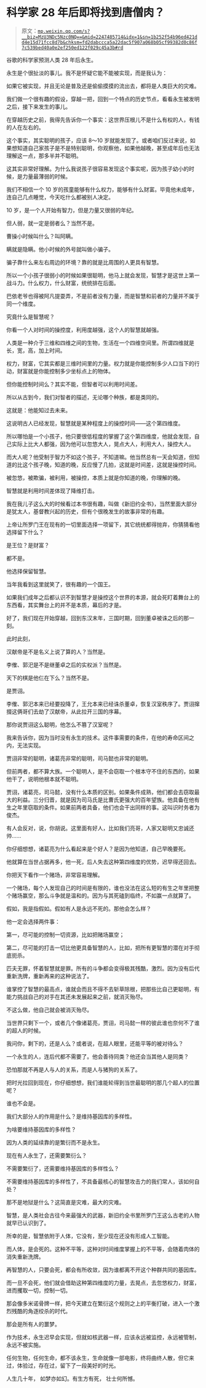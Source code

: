 # 科学家 28 年后即将找到唐僧肉？

> 原文：[`mp.weixin.qq.com/s?__biz=MzU3NDc5Nzc0NQ==&mid=2247485714&idx=1&sn=1b252f54b96ed421dd4e15d71fcc8d7b&chksm=fd2dabccca5a22dac5f907a068b05cf99382d0c86f7c539bed40a0e2ef250ed122f029c45a3b#rd`](http://mp.weixin.qq.com/s?__biz=MzU3NDc5Nzc0NQ==&mid=2247485714&idx=1&sn=1b252f54b96ed421dd4e15d71fcc8d7b&chksm=fd2dabccca5a22dac5f907a068b05cf99382d0c86f7c539bed40a0e2ef250ed122f029c45a3b#rd)

谷歌的科学家预测人类 28 年后永生。

永生是个很扯淡的事儿。我不是怀疑它能不能被实现，而是我认为：

如果它被实现，并且无论是普及还是偷偷摸摸的流出去，都将是人类巨大的灾难。

我们做一个很有趣的假设，穿越一把，回到一个特点的历史节点，看看永生被发明之后，接下来发生的事儿。

在穿越历史之前，我得先告诉你一个事实：这世界压根儿不是什么有权的人，有钱的人在左右的。

这个事实，其实聪明的孩子，应该 8～10 岁就能发现了。或者咱们反过来说，如果想知道自己家孩子是不是特别聪明，你观察他，如果他越晚，甚至成年后也无法理解这一点，那多半并不聪明。

这其实非常好理解。为什么我说孩子很容易发现这个事实呢，因为孩子幼小的时候，是力量最薄弱的时候。

我们不相信一个 10 岁的孩童能够有什么权力，能够有什么财富。毕竟他未成年，连自己几点睡觉，今天吃什么都被别人决定。

10 岁，是一个人开始有智力，但是力量又很弱的年纪。

但人弱，就一定是弱者么？当然不是。

曹操小时候叫什么？叫阿瞒。

瞒就是隐瞒。他小时候的外号就叫做小骗子。

骗子靠什么来左右周边的环境？靠的就是比周围的人更具有智慧。

所以一个小孩子很弱小的时候如果很聪明，他马上就会发现，智慧才是这世上第一战斗力。什么权力，什么财富，统统排在后面。

巴依老爷也得被阿凡提耍弄，不是前者没有力量，而是智慧和前者的力量并不属于同一个维度。

究竟什么是智慧呢？

你看一个人对时间的操控度，利用度越强，这个人的智慧就越强。

人类是一种介于三维和四维之间的生物，生活在一个四维空间里。所谓四维就是长，宽，高，加上时间。

权力，财富，它其实都是三维时间里的力量。权力就是你能控制多少人口当下的行动，财富就是你能控制多少坐标点上的物体。

但你能控制时间么？其实不能，但智者可以利用时间差。

所以从古到今，我们对智者的描述，无论哪个种族，都是类同的。

这就是：他能知过去未来。

这说明古人已经发现，智慧就是某种程度上的操控时间——这个第四维度。

所以哪怕是一个小孩子，他只要很低程度的掌握了这个第四维度，他就会发现，自己实际上比大人都强，因为他可以忽悠大人，晃点大人，利用大人，操控大人。

而大人呢？他受制于智力不如这个孩子，不知道嘛。他当然总有一天会知道，但知道的比这个孩子晚，知道的晚，反应慢了几拍，这就是时间差，这就是操控时间。

被忽悠，被欺骗，被利用，被操控，本质上就是你知道的晚，你理解的晚。

智慧就是利用时间差体现了降维打击。

我在我儿子这么大的时候看过本书很有趣，叫做《新旧约全书》，当然里面大部分是犹太人，基督教兴起的历史，但有个很晚发生的故事非常的有趣。

上帝让所罗门王在现有的一切里面选择一项留下，其它统统都得抛弃，你猜猜看他选择留下什么？

是王位？是财富？

都不是。

他选择保留智慧。

当年我看到这里就笑了，很有趣的一个国王。

如果我们成年之后都认识不到智慧才是操控这个世界的本源，就会死盯着舞台上的东西看，其实舞台上的并不是本质，幕后的才是。

好了，我们现在开始穿越，回到东汉末年，三国时期，回到董卓被诛之后的那一刻。

此时此刻，

汉献帝是不是名义上说了算的人？当然是。

李傕、郭汜是不是继董卓之后的实权派？当然是。

天下的棋是他仨在下么？当然不是。

是贾诩。

李傕、郭汜本来已经要投降了，王允本来已经诛杀董卓，恢复汉室秩序了。贾诩撺掇这俩哥们去劫了汉献帝，从此拉开三国的序幕。

那你说贾诩这么聪明，他怎么不篡了汉室呢？

我来告诉你，因为当时没有永生的技术。这件事需要的条件，在他的寿命区间之内，无法实现。

贾诩非常的聪明，诸葛亮非常的聪明，司马懿也非常的聪明。

但前两者，都不算大族。一个聪明人，是不会窃取一个根本守不住的东西的，如果他干了，说明他根本就不聪明。

贾诩，诸葛亮，司马懿，没有什么本质的区别。如果条件成熟，他们都会去窃取最大的利益。三分归晋，就是因为司马氏是比曹氏更强大的百年望族。他具备在他有生之年里窃取的条件。如果前两者具备，他们也会干出同样的事。这叫识时务者为俊杰。

有人会反对，说，你胡说。这里面有好人，比如我们亮哥，人家又聪明又忠诚还帅......

你仔细想想，诸葛亮为什么看起来是个好人？是因为他知道，自己早晚要死。

他就算在当世占据再多，他一死，后人失去这种第四维度的优势，迟早得还回去。

你把天下看作一个赌场，非常容易理解。

一个赌场，每个人发现自己的时间是有限的，谁也没法在这么短的有生之年里把整个赌场赢空，那么斗争就是温和的。因为与其死磕到临终，不如赢一点就算了。

假如，我是指假如。假如有人是永远不死的。那他会怎么样？

他一定会选择两件事：

第一，尽可能的控制一切资源，比如把赌场赢空；

第二，尽可能的打击一切比他更具备智慧的人，比如，把所有更智慧的潜在对手彻底扼杀。

匹夫无罪，怀着智慧就是罪。所有的斗争都会变得极其残酷，激烈。因为没有后代重新洗牌，重新再来的这种说法了。

谁掌控了智慧的最高点，谁就会而且不得不去斩草除根，把那些比自己更聪明，有能力挑战自己的对手在其还未发展起来之前，就消灭殆尽。

不这么做，他自己就会被消灭殆尽。

当世界只剩下一个，或者几个像诸葛亮，贾诩，司马懿一样的彼此谁也奈何不了谁的超人的时候。

我问你，剩下的，还是人么？或者说，在超人眼里，还能平等的被对待么？

一个永生的人，连后代都不需要了。他会善待同类？他还会当其他人是同类？

恐怕那就不再是人与人的关系，而是人与猪狗的关系了。

把时光拉回到现在，你仔细想想，我们谁能轮得到当世最聪明的那几个超人的位置呢？

谁也不会是。

我们大部分人的作用是什么？是维持基因库的多样性。

为啥要维持基因库的多样性？

因为人类的延续靠的是繁衍而不是永生。

现在有人永生了，还需要繁衍么？

不需要繁衍了，还需要维持基因库的多样性么？

不需要维持基因库的多样性了，不具备最核心的智慧攻击力的我们常人，该如何自处？

那不是地狱是什么？这简直是灾难，最大的灾难。

智慧，是人类社会古往今来最强大的武器，新旧约全书里所罗门王这么古老的人物就早已认识到了。

所幸的是，智慧依附于人体，它没有，至少现在还没有形成人工智能。

而人体，是会死的。这种不平等，这种对时间维度掌握上的不平等，会随着肉体的消失重新洗牌。

再智慧的人，只要会死，都会有所收敛，因为谁都离不开这个种群共同的基因库。

而一旦不会死，他们就会借助这种第四维度的力量，去晃点，去忽悠权力，财富，进而攫取一切，控制一切。

那会像多米诺骨牌一样，把今天建立在繁衍这个规则之上的平衡打破，进入一个激烈残酷的角逐绞杀的时代。

那会是所有人的噩梦。

作为技术，永生迟早会实现，但就如核武器一样，应该永远被监控，永远被管制，永远不被实施。

任何生物，任何生命，都不该永生，生命就像一部电影，终将曲终人散，但它来过，体验过，存在过，留下了一段美好的时光。

人生几十年， 如梦亦如幻。有生方有死， 壮士何所憾。